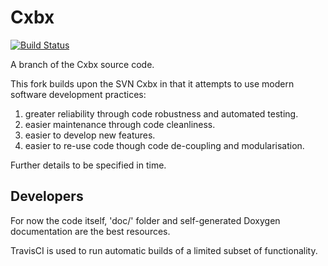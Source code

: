 Cxbx
=============
[![Build Status](https://travis-ci.org/Echelon9/cxbx-shogun.svg?branch=master)](https://travis-ci.org/Echelon9/cxbx-shogun)

A branch of the Cxbx source code.

This fork builds upon the SVN Cxbx in that it attempts to use modern
software development practices:

1. greater reliability through code robustness and automated testing. 
2. easier maintenance through code cleanliness.
3. easier to develop new features. 
4. easier to re-use code though code de-coupling and modularisation.

Further details to be specified in time.

## Developers

For now the code itself, 'doc/' folder and self-generated Doxygen documentation
are the best resources.

TravisCI is used to run automatic builds of a limited subset of functionality.
